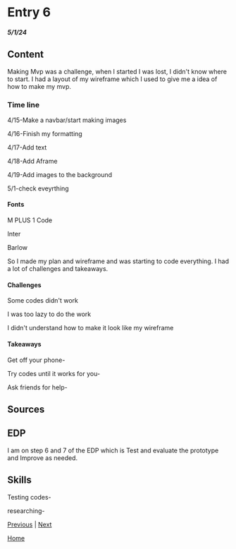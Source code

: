 # Entry 6
##### 5/1/24

## Content 
Making Mvp was a challenge, when I started I was lost, I didn't know where to start. I had a layout of my wireframe which I used to give me a idea of how to make my mvp. 

### Time line

4/15-Make a navbar/start making images

4/16-Finish my formatting

4/17-Add text

4/18-Add Aframe

4/19-Add images to the background

5/1-check eveyrthing

#### Fonts 

M PLUS 1 Code

Inter

Barlow

So I made my plan and wireframe and was starting to code everything. I had a lot of challenges and takeaways.

#### Challenges

Some codes didn't work

I was too lazy to do the work

I didn't understand how to make it look like my wireframe


#### Takeaways

Get off your phone-

Try codes until it works for you-

Ask friends for help-





## Sources



## EDP

I am on step 6 and 7 of the EDP which is Test and evaluate the prototype and Improve as needed.


## Skills 

Testing codes-

researching-

[Previous](entry02.md) | [Next](entry04.md)

[Home](../README.md)






